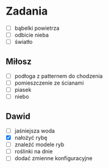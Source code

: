 # Zadania
- [ ] bąbelki powietrza
- [ ] odbicie nieba
- [ ] światło

## Miłosz
- [ ] podłoga z patternem do chodzenia
- [ ] pomieszczenie ze ścianami
- [ ] piasek
- [ ] niebo 

## Dawid
- [ ] jaśniejsza woda 
- [x] nałożyć rybę
- [ ] znaleźć modele ryb
- [ ] roślinki na dnie
- [ ] dodać zmienne konfiguracyjne
